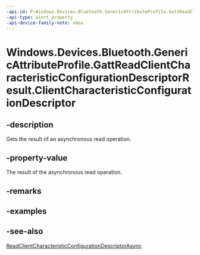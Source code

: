 ```yaml
---
-api-id: P:Windows.Devices.Bluetooth.GenericAttributeProfile.GattReadClientCharacteristicConfigurationDescriptorResult.ClientCharacteristicConfigurationDescriptor
-api-type: winrt property
-api-device-family-note: xbox
---
```


<!-- Property syntax
public Windows.Devices.Bluetooth.GenericAttributeProfile.GattClientCharacteristicConfigurationDescriptorValue ClientCharacteristicConfigurationDescriptor { get; }
-->

# Windows.Devices.Bluetooth.GenericAttributeProfile.GattReadClientCharacteristicConfigurationDescriptorResult.ClientCharacteristicConfigurationDescriptor

## -description
Gets the result of an asynchronous read operation.

## -property-value
The result of the asynchronous read operation.

## -remarks

## -examples

## -see-also
[ReadClientCharacteristicConfigurationDescriptorAsync](gattcharacteristic_readclientcharacteristicconfigurationdescriptorasync.md)